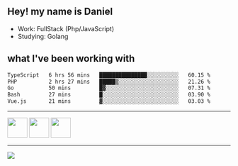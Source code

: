 ## Hey! my name is Daniel

- Work: FullStack (Php/JavaScript)
- Studying: Golang

## what I've been working with
<!--START_SECTION:waka-->

```txt
TypeScript   6 hrs 56 mins   ███████████████░░░░░░░░░░   60.15 %
PHP          2 hrs 27 mins   █████▒░░░░░░░░░░░░░░░░░░░   21.26 %
Go           50 mins         █▓░░░░░░░░░░░░░░░░░░░░░░░   07.31 %
Bash         27 mins         █░░░░░░░░░░░░░░░░░░░░░░░░   03.90 %
Vue.js       21 mins         ▓░░░░░░░░░░░░░░░░░░░░░░░░   03.03 %
```

<!--END_SECTION:waka-->
    

<hr>
<div>
    <img height="45" src="https://img.icons8.com/color/48/000000/nodejs.png"/>
    <img height="45" src="https://www.vectorlogo.zone/logos/golang/golang-ar21.svg">
    <img height="45" src="https://www.vectorlogo.zone/logos/nestjs/nestjs-icon.svg">
</div>
<hr>
<div>
    <a href="https://www.linkedin.com/in/daniel-lucas-bb7b82193/" target="_blank">
        <img src="https://img.shields.io/badge/LinkedIn-0077B5?style=for-the-badge&logo=linkedin&logoColor=white">
    </a>
</div>
